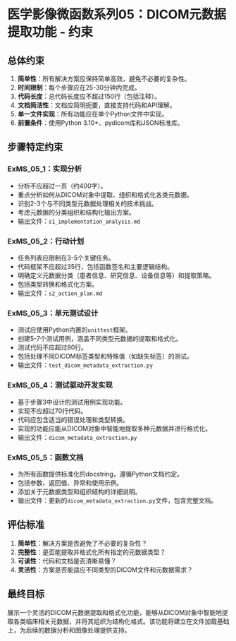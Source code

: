 # 医学影像微函数系列05：DICOM元数据提取功能 - 约束

## 总体约束

1. **简单性**：所有解决方案应保持简单高效，避免不必要的复杂性。
2. **时间限制**：每个步骤应在25-30分钟内完成。
3. **代码长度**：总代码长度应不超过150行（包括注释）。
4. **文档简洁性**：文档应简明扼要，直接支持代码和API理解。
5. **单一文件实现**：所有功能应在单个Python文件中实现。
6. **前置条件**：使用Python 3.10+、pydicom库和JSON标准库。

## 步骤特定约束

### ExMS_05_1：实现分析

- 分析不应超过一页（约400字）。
- 重点分析如何从DICOM对象中提取、组织和格式化各类元数据。
- 识别2-3个与不同类型元数据处理相关的技术挑战。
- 考虑元数据的分类组织和结构化输出方案。
- 输出文件：`s1_implementation_analysis.md`

### ExMS_05_2：行动计划

- 任务列表应限制在3-5个关键任务。
- 代码框架不应超过35行，包括函数签名和主要逻辑结构。
- 明确定义元数据分类（患者信息、研究信息、设备信息等）和提取策略。
- 包括类型转换和格式化方案。
- 输出文件：`s2_action_plan.md`

### ExMS_05_3：单元测试设计

- 测试应使用Python内置的`unittest`框架。
- 创建5-7个测试用例，涵盖不同类型元数据的提取和格式化。
- 测试代码不应超过80行。
- 包括处理不同DICOM标签类型和特殊值（如缺失标签）的测试。
- 输出文件：`test_dicom_metadata_extraction.py`

### ExMS_05_4：测试驱动开发实现

- 基于步骤3中设计的测试用例实现功能。
- 实现不应超过70行代码。
- 代码应包含适当的错误处理和类型转换。
- 实现的功能应能从DICOM对象中智能地提取多种元数据并进行格式化。
- 输出文件：`dicom_metadata_extraction.py`

### ExMS_05_5：函数文档

- 为所有函数提供标准化的docstring，遵循Python文档约定。
- 包括参数、返回值、异常和使用示例。
- 添加关于元数据类型和组织结构的详细说明。
- 输出文件：更新的`dicom_metadata_extraction.py`文件，包含完整文档。

## 评估标准

1. **简单性**：解决方案是否避免了不必要的复杂性？
2. **完整性**：是否能提取并格式化所有指定的元数据类型？
3. **可读性**：代码和文档是否清晰易懂？
4. **灵活性**：方案是否能适应不同类型的DICOM文件和元数据需求？

## 最终目标

展示一个灵活的DICOM元数据提取和格式化功能，能够从DICOM对象中智能地提取各类临床相关元数据，并将其组织为结构化格式。该功能将建立在文件加载基础上，为后续的数据分析和图像处理提供支持。 